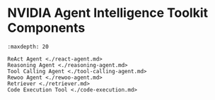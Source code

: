 <!--
SPDX-FileCopyrightText: Copyright (c) 2025, NVIDIA CORPORATION & AFFILIATES. All rights reserved.
SPDX-License-Identifier: Apache-2.0

Licensed under the Apache License, Version 2.0 (the "License");
you may not use this file except in compliance with the License.
You may obtain a copy of the License at

http://www.apache.org/licenses/LICENSE-2.0

Unless required by applicable law or agreed to in writing, software
distributed under the License is distributed on an "AS IS" BASIS,
WITHOUT WARRANTIES OR CONDITIONS OF ANY KIND, either express or implied.
See the License for the specific language governing permissions and
limitations under the License.
-->

# NVIDIA Agent Intelligence Toolkit Components

```{toctree}
:maxdepth: 20

ReAct Agent <./react-agent.md>
Reasoning Agent <./reasoning-agent.md>
Tool Calling Agent <./tool-calling-agent.md>
Rewoo Agent <./rewoo-agent.md>
Retriever <./retriever.md>
Code Execution Tool <./code-execution.md>
```
